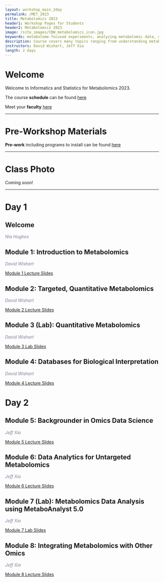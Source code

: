 ```yaml
---
layout: workshop_main_2day
permalink: /MET_2023
title: Metabolomics 2023
header1: Workshop Pages for Students
header2: Metabolomics 2023
image: /site_images/CBW_metabolomics_icon.jpg
keywords: metabolome-focused experiments, analyzing metabolomic data, metabolome
description: Course covers many topics ranging from understanding metabolomics technologies, data collection and analysis, using pathway databases, performing pathway analysis, conducting univariate and multivariate statistics, working with metabolomics databases, and exploring chemical databases. 
instructors: David Wishart, Jeff Xia
length: 2 days
---
```


# Welcome <a id="welcome"></a>

Welcome to Informatics and Statistics for Metabolomics 2023.  

The course **schedule** can be found [here](https://bioinformaticsdotca.github.io//MET_2023_schedule)

Meet your **faculty** [here](https://drive.google.com/file/d/1LYDdIU6ykCXV86MsAoszgNxJuLG6M4BM/view?usp=sharing)

***

# Pre-Workshop Materials <a id="preworkshop"></a>

**Pre-work** including programs to install can be found [here](https://docs.google.com/forms/d/e/1FAIpQLSezV8cbusyLYa98AJ50sZfOlW1HsKZmDh7XnsDKusRg73zkbw/viewform?usp=sf_link)

***

# Class Photo

Coming soon!

*** 

# Day 1 <a id="day1"></a>

##  Welcome

*<font color="#827e9c">Nia Hughes</font>*  

##  Module 1: Introduction to Metabolomics 

*<font color="#827e9c">David Wishart</font>*  
  
[Module 1 Lecture Slides](https://drive.google.com/file/d/1ibOcxoD8ouCQN_JiCLhIvOEPFDVr4Hlk/view?usp=sharing)  
  
##  Module 2: Targeted, Quantitative Metabolomics

*<font color="#827e9c">David Wishart</font>*  

[Module 2 Lecture Slides](https://drive.google.com/file/d/1igpbiuCyRWGrOvV3YrVVkM9XmKQuQIRz/view?usp=sharing)   
  
##  Module 3 (Lab): Quantitative Metabolomics

*<font color="#827e9c">David Wishart</font>*  

[Module 3 Lab Slides](https://drive.google.com/file/d/112LcLzt4mvP03gyDiWGDxGctf_emLO9c/view?usp=sharing)   

##  Module 4: Databases for Biological Interpretation

*<font color="#827e9c">David Wishart</font>*  

[Module 4 Lecture Slides](https://drive.google.com/file/d/1STHEYVviXujftxKiV4gogEdDMj4k6TJi/view?usp=sharing)   

# Day 2 <a id="day2"></a>
  
##  Module 5: Backgrounder in Omics Data Science 

*<font color="#827e9c">Jeff Xia</font>*  
  
[Module 5 Lecture Slides](https://drive.google.com/file/d/17iSSXRrAi3MtYUs7kegbaReOAP65oOqc/view?usp=sharing)   
  
##  Module 6: Data Analytics for Untargeted Metabolomics

*<font color="#827e9c">Jeff Xia</font>*  
  
[Module 6 Lecture Slides](https://drive.google.com/file/d/1Bb2hMoQY5gKhb7zQHgPKA8TpYB-VL3nN/view?usp=sharing)  

##  Module 7 (Lab): Metabolomics Data Analysis using MetaboAnalyst 5.0

*<font color="#827e9c">Jeff Xia</font>*  
  
[Module 7 Lab Slides](https://drive.google.com/file/d/1oHkFRLhXqQ3_oECY8-Xe0gsWLUOer3tA/view?usp=sharing)   
  
##  Module 8: Integrating Metabolomics with Other Omics

*<font color="#827e9c">Jeff Xia</font>*  
  
[Module 8 Lecture Slides](https://drive.google.com/file/d/15dlPYtuV_W2OiKT9Gcry_UVW2UU4UhKY/view?usp=sharing)  